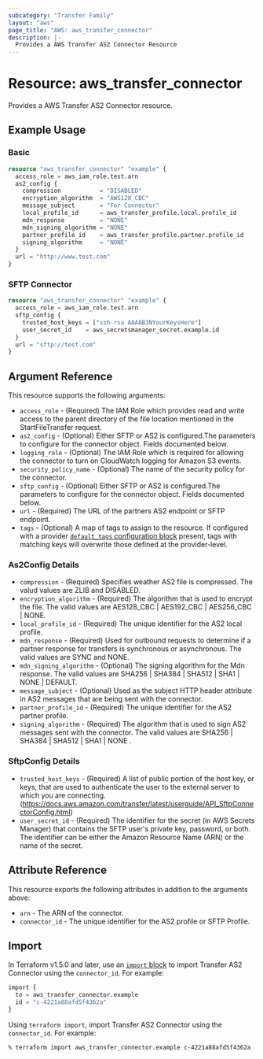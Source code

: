 ```yaml
---
subcategory: "Transfer Family"
layout: "aws"
page_title: "AWS: aws_transfer_connector"
description: |-
  Provides a AWS Transfer AS2 Connector Resource
---
```


# Resource: aws_transfer_connector

Provides a AWS Transfer AS2 Connector resource.

## Example Usage

### Basic

```terraform
resource "aws_transfer_connector" "example" {
  access_role = aws_iam_role.test.arn
  as2_config {
    compression           = "DISABLED"
    encryption_algorithm  = "AWS128_CBC"
    message_subject       = "For Connector"
    local_profile_id      = aws_transfer_profile.local.profile_id
    mdn_response          = "NONE"
    mdn_signing_algorithm = "NONE"
    partner_profile_id    = aws_transfer_profile.partner.profile_id
    signing_algorithm     = "NONE"
  }
  url = "http://www.test.com"
}
```

### SFTP Connector

```terraform
resource "aws_transfer_connector" "example" {
  access_role = aws_iam_role.test.arn
  sftp_config {
    trusted_host_keys = ["ssh-rsa AAAAB3NYourKeysHere"]
    user_secret_id    = aws_secretsmanager_secret.example.id
  }
  url = "sftp://test.com"
}
```

## Argument Reference

This resource supports the following arguments:

* `access_role` - (Required) The IAM Role which provides read and write access to the parent directory of the file location mentioned in the StartFileTransfer request.
* `as2_config` - (Optional) Either SFTP or AS2 is configured.The parameters to configure for the connector object. Fields documented below.
* `logging_role` - (Optional) The IAM Role which is required for allowing the connector to turn on CloudWatch logging for Amazon S3 events.
* `security_policy_name` - (Optional) The name of the security policy for the connector.
* `sftp_config` - (Optional) Either SFTP or AS2 is configured.The parameters to configure for the connector object. Fields documented below.
* `url` - (Required) The URL of the partners AS2 endpoint or SFTP endpoint.
* `tags` - (Optional) A map of tags to assign to the resource. If configured with a provider [`default_tags` configuration block](https://registry.terraform.io/providers/hashicorp/aws/latest/docs#default_tags-configuration-block) present, tags with matching keys will overwrite those defined at the provider-level.

### As2Config Details

* `compression` - (Required) Specifies weather AS2 file is compressed. The valud values are ZLIB and  DISABLED.
* `encryption_algorithm` - (Required) The algorithm that is used to encrypt the file. The valid values are AES128_CBC | AES192_CBC | AES256_CBC | NONE.
* `local_profile_id` - (Required) The unique identifier for the AS2 local profile.
* `mdn_response` - (Required) Used for outbound requests to determine if a partner response for transfers is synchronous or asynchronous. The valid values are SYNC and NONE.
* `mdn_signing_algorithm` - (Optional) The signing algorithm for the Mdn response. The valid values are SHA256 | SHA384 | SHA512 | SHA1 | NONE | DEFAULT.
* `message_subject` - (Optional) Used as the subject HTTP header attribute in AS2 messages that are being sent with the connector.
* `partner_profile_id` - (Required) The unique identifier for the AS2 partner profile.
* `signing_algorithm` - (Required) The algorithm that is used to sign AS2 messages sent with the connector. The valid values are SHA256 | SHA384 | SHA512 | SHA1 | NONE .

### SftpConfig Details

* `trusted_host_keys` - (Required) A list of public portion of the host key, or keys, that are used to authenticate the user to the external server to which you are connecting.(https://docs.aws.amazon.com/transfer/latest/userguide/API_SftpConnectorConfig.html)
* `user_secret_id` - (Required) The identifier for the secret (in AWS Secrets Manager) that contains the SFTP user's private key, password, or both. The identifier can be either the Amazon Resource Name (ARN) or the name of the secret.

## Attribute Reference

This resource exports the following attributes in addition to the arguments above:

* `arn` - The ARN of the connector.
* `connector_id`  - The unique identifier for the AS2 profile or SFTP Profile.

## Import

In Terraform v1.5.0 and later, use an [`import` block](https://developer.hashicorp.com/terraform/language/import) to import Transfer AS2 Connector using the `connector_id`. For example:

```terraform
import {
  to = aws_transfer_connector.example
  id = "c-4221a88afd5f4362a"
}
```

Using `terraform import`, import Transfer AS2 Connector using the `connector_id`. For example:

```console
% terraform import aws_transfer_connector.example c-4221a88afd5f4362a
```
